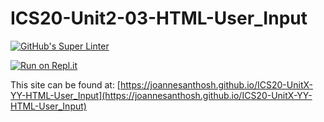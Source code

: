 # ICS20-Unit2-03-HTML-User_Input

[![GitHub's Super Linter](https://github.com/joannesanthosh/ICS20-UnitX-YY-HTML-User_Input/workflows/GitHub's%20Super%20Linter/badge.svg)](https://github.com/joannesanthosh/ICS20-UnitX-YY-HTML-User_Input/actions)

[![Run on Repl.it](https://repl.it/badge/github/joannesanthosh/ICS20-UnitX-YY-HTML-User_Input)](https://repl.it/github/joannesanthosh/ICS20-UnitX-YY-HTML-User_Input)

This site can be found at: [https://joannesanthosh.github.io/ICS20-UnitX-YY-HTML-User_Input](https://joannesanthosh.github.io/ICS20-UnitX-YY-HTML-User_Input)
